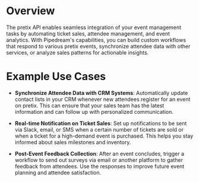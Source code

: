 # Overview

The pretix API enables seamless integration of your event management tasks by automating ticket sales, attendee management, and event analytics. With Pipedream's capabilities, you can build custom workflows that respond to various pretix events, synchronize attendee data with other services, or analyze sales patterns for actionable insights.

# Example Use Cases

- **Synchronize Attendee Data with CRM Systems**: Automatically update contact lists in your CRM whenever new attendees register for an event on pretix. This can ensure that your sales team has the latest information and can follow up with personalized communication.

- **Real-time Notification on Ticket Sales**: Set up notifications to be sent via Slack, email, or SMS when a certain number of tickets are sold or when a ticket for a high-demand event is purchased. This helps you stay informed about sales milestones and inventory.

- **Post-Event Feedback Collection**: After an event concludes, trigger a workflow to send out surveys via email or another platform to gather feedback from attendees. Use the responses to improve future event planning and attendee satisfaction.
